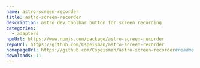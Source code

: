```yaml
---
name: astro-screen-recorder
title: astro-screen-recorder
description: astro dev toolbar button for screen recording
categories:
  - adapters
npmUrl: https://www.npmjs.com/package/astro-screen-recorder
repoUrl: https://github.com/Cspeisman/astro-screen-recorder
homepageUrl: https://github.com/Cspeisman/astro-screen-recorder#readme
downloads: 11
---
```

